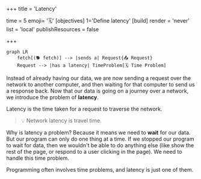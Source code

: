+++
title = 'Latency'

time = 5
emoji= '🗓️'
[objectives]
  1='Define latency'
[build]
  render = 'never'
  list = 'local'
  publishResources = false

+++

```mermaid
graph LR
    fetch[(🐕 fetch)] --> |sends a| Request{📤 Request}
    Request --> |has a latency| TimeProblem[🗓️ Time Problem]
```

Instead of already having our data, we are now sending a request over the network to another computer, and then waiting for that computer to send us a response back. Now that our data is going on a journey over a network, we introduce the problem of **latency**.

Latency is the time taken for a request to traverse the network.

> 💡 Network latency is travel time.

Why is latency a problem? Because it means we need to **wait** for our data. But our program can only do one thing at a time. If we stopped our program to wait for data, then we wouldn't be able to do anything else (like show the rest of the page, or respond to a user clicking in the page). We need to handle this time problem.

Programming often involves time problems, and latency is just one of them.
